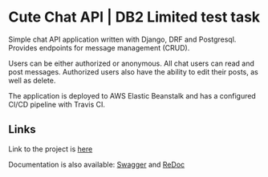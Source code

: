 # Cute Chat API | DB2 Limited test task

Simple chat API application written with Django, DRF and Postgresql. Provides endpoints for message management (CRUD).

Users can be either authorized or anonymous. All chat users can read and post messages. Authorized users also have the ability to edit their posts, as well as delete.

The application is deployed to AWS Elastic Beanstalk and has a configured CI/CD pipeline with Travis СI.

## Links

Link to the project is [here](http://cute-chat-db2-dev.eu-west-2.elasticbeanstalk.com/api/)

Documentation is also available: [Swagger](http://cute-chat-db2-dev.eu-west-2.elasticbeanstalk.com/docs/swagger/) and [ReDoc](http://cute-chat-db2-dev.eu-west-2.elasticbeanstalk.com/docs/redoc/)
